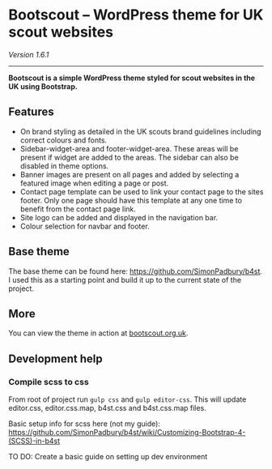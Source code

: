 # Bootscout – WordPress theme for UK scout websites

*Version 1.6.1*

------------------

**Bootscout is a simple WordPress theme styled for scout websites in the UK using Bootstrap.**

## Features

* On brand styling as detailed in the UK scouts brand guidelines including correct colours and fonts.
* Sidebar-widget-area and footer-widget-area. These areas will be present if widget are added to the areas. The sidebar can also be disabled in theme options.
* Banner images are present on all pages and added by selecting a featured image when editing a page or post.
* Contact page template can be used to link your contact page to the sites footer. Only one page should have this template at any one time to benefit from the contact page link.
* Site logo can be added and displayed in the navigation bar.
* Colour selection for navbar and footer.


## Base theme
The base theme can be found here: https://github.com/SimonPadbury/b4st. I used this as a starting point and build it up to the current state of the project.

## More

You can view the theme in action at [bootscout.org.uk](http://www.bootscout.org.uk).

## Development help

### Compile scss to css

From root of project run `gulp css` and `gulp editor-css`. This will update editor.css, editor.css.map, b4st.css and b4st.css.map files.

Basic setup info for scss here (not my guide): https://github.com/SimonPadbury/b4st/wiki/Customizing-Bootstrap-4-(SCSS)-in-b4st

TO DO: Create a basic guide on setting up dev environment
